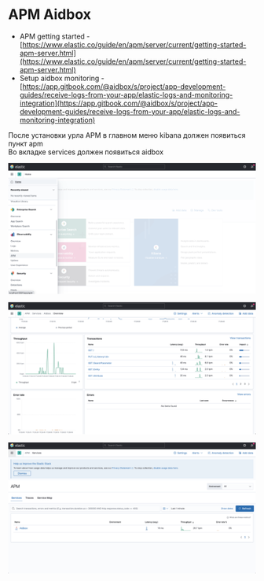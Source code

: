 # APM Aidbox

* APM getting started - [https://www.elastic.co/guide/en/apm/server/current/getting-started-apm-server.html](https://www.elastic.co/guide/en/apm/server/current/getting-started-apm-server.html)
* Setup aidbox monitoring - [https://app.gitbook.com/@aidbox/s/project/app-development-guides/receive-logs-from-your-app/elastic-logs-and-monitoring-integration](https://app.gitbook.com/@aidbox/s/project/app-development-guides/receive-logs-from-your-app/elastic-logs-and-monitoring-integration)

После установки урла APM в главном меню kibana должен появиться пункт apm  
Во вкладке services должен появиться aidbox



![](../../.gitbook/assets/screenshot-2021-08-10-at-17.27.36.png)

![](../../.gitbook/assets/screenshot-2021-08-10-at-17.27.14.png)

![](../../.gitbook/assets/screenshot-2021-08-10-at-17.27.44%20%281%29.png)

